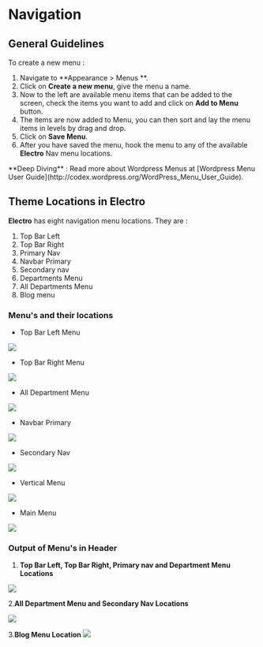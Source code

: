 # Navigation

## General Guidelines

To create a new menu :

1. Navigate to **Appearance > Menus **.
2. Click on **Create a new menu**, give the menu a name.
3. Now to the left are available menu items that can be added to the screen, check the items you want to add and click on **Add to Menu** button.
4. The items are now added to Menu, you can then sort and lay the menu items in levels by drag and drop.
5. Click on **Save Menu**.
6. After you have saved the menu, hook the menu to any of the available **Electro** Nav menu locations.

<div class="alert alert-info">**Deep Diving** : Read more about Wordpress Menus at [Wordpress Menu User Guide](http://codex.wordpress.org/WordPress_Menu_User_Guide).</div>

## Theme Locations in Electro

**Electro** has eight navigation menu locations. They are :

1. Top Bar Left
2. Top Bar Right
3. Primary Nav
4. Navbar Primary
5. Secondary nav
6. Departments Menu
7. All Departments Menu
8. Blog menu

### Menu's and their locations
* Top Bar Left Menu

![](http://transvelo.github.io/docs/electro/images/top-bar-left-hook.png)

*  Top Bar Right Menu


![](http://transvelo.github.io/docs/electro/images/top-bar-right-hook.png)
* All Department Menu

![](http://transvelo.github.io/docs/electro/images/all-department-menu-hook.png)
* Navbar Primary

![](http://transvelo.github.io/docs/electro/images/navbar-primary-hook.png)
* Secondary Nav

![](http://transvelo.github.io/docs/electro/images/secondary-nav-hook.png)

* Vertical Menu

![](http://transvelo.github.io/docs/electro/images/vertical-menu-hook.png)
* Main Menu

![](http://transvelo.github.io/docs/electro/images/main-menu-hook.png)

### Output of Menu's in Header

1. **Top Bar Left, Top Bar Right, Primary nav and Department Menu Locations**

![](http://transvelo.github.io/docs/electro/images/navigation-menu.png)

2.**All Department Menu and Secondary Nav Locations**

![](http://transvelo.github.io/docs/electro/images/navigation-menu2.png)

3.**Blog Menu Location**
![](http://transvelo.github.io/docs/electro/images/navigation-menu3.png)


